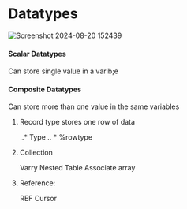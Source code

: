 # Datatypes

![Screenshot 2024-08-20 152439](https://github.com/user-attachments/assets/bf50e8d6-e7f1-4016-82d1-5a976c964053)

#### Scalar Datatypes
 Can store single value in a varib;e

#### Composite Datatypes
Can store more than one value in the same  variables
  1. Record type
       stores one row of data

        ..*  Type
        .. * %rowtype
      
  2. Collection
     
       Varry
       Nested Table
       Associate array
 4. Reference:
    
       REF Cursor


     
